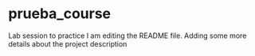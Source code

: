 # prueba_course
Lab session to practice
I am editing the README file. Adding some more details about the project description

